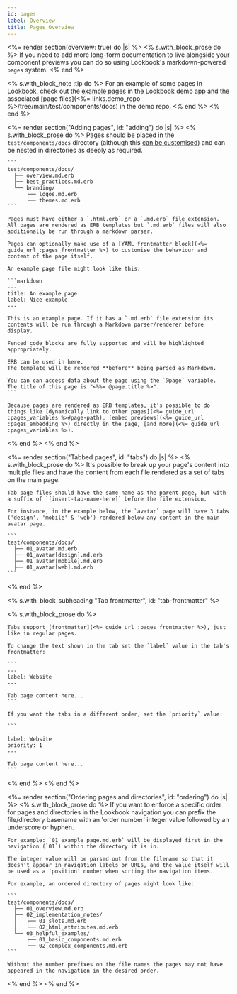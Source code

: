 ```yaml
---
id: pages
label: Overview
title: Pages Overview
---
```


<%= render section(overview: true) do |s| %>
  <% s.with_block_prose do %>
    If you need to add more long-form documentation to live alongside your component previews you can do so using Lookbook's markdown-powered `pages` system.
  <% end %>

  <% s.with_block_note :tip do %>
    For an example of some pages in Lookbook, check out the [example pages](<%= links.demo %>) in the Lookbook demo app and the associated [page files](<%= links.demo_repo %>/tree/main/test/components/docs) in the demo repo.
  <% end %>
<% end %>

<%= render section("Adding pages", id: "adding") do |s| %>
  <% s.with_block_prose do %>
    Pages should be placed in the `test/components/docs` directory (although this [can be customised](/api/config#pages)) and can be nested in directories as deeply as required.

    ```
    test/components/docs/
      ├── overview.md.erb
      ├── best_practices.md.erb
      └── branding/
          ├── logos.md.erb
          └── themes.md.erb
    ```

    Pages must have either a `.html.erb` or a `.md.erb` file extension. All pages are rendered as ERB templates but `.md.erb` files will also additionally be run through a markdown parser.

    Pages can optionally make use of a [YAML frontmatter block](<%= guide_url :pages_frontmatter %>) to customise the behaviour and content of the page itself.

    An example page file might look like this:

    ```markdown
    ---
    title: An example page
    label: Nice example
    ---

    This is an example page. If it has a `.md.erb` file extension its
    contents will be run through a Markdown parser/renderer before display.

    Fenced code blocks are fully supported and will be highlighted appropriately.

    ERB can be used in here.
    The template will be rendered **before** being parsed as Markdown.

    You can can access data about the page using the `@page` variable.
    The title of this page is "<%%= @page.title %>".
    ```

    Because pages are rendered as ERB templates, it's possible to do things like [dynamically link to other pages](<%= guide_url :pages_variables %>#page-path), [embed previews](<%= guide_url :pages_embedding %>) directly in the page, [and more](<%= guide_url :pages_variables %>).
  <% end %>
<% end %>


<%= render section("Tabbed pages", id: "tabs") do |s| %>
  <% s.with_block_prose do %>
    It's possible to break up your page's content into multiple files and have the content from each file rendered as a set of tabs on the main page.

    Tab page files should have the same name as the parent page, but with a suffix of `[insert-tab-name-here]` before the file extension.

    For instance, in the example below, the `avatar` page will have 3 tabs ('design', 'mobile' & 'web') rendered below any content in the main avatar page.

    ```
    test/components/docs/
      ├── 01_avatar.md.erb
      ├── 01_avatar[design].md.erb
      ├── 01_avatar[mobile].md.erb
      ├── 01_avatar[web].md.erb
    ```
  <% end %>

  <% s.with_block_subheading "Tab frontmatter", id: "tab-frontmatter" %>
  
  <% s.with_block_prose do %>
    
    Tabs support [frontmatter](<%= guide_url :pages_frontmatter %>), just like in regular pages.

    To change the text shown in the tab set the `label` value in the tab's frontmatter:

    ```
    ---
    label: Website
    ---

    Tab page content here...
    ```

    If you want the tabs in a different order, set the `priority` value:

    ```
    ---
    label: Website
    priority: 1
    ---

    Tab page content here...
    ```
  <% end %>
<% end %>

<%= render section("Ordering pages and directories", id: "ordering") do |s| %>
  <% s.with_block_prose do %>
    If you want to enforce a specific order for pages and directories in the Lookbook navigation you can prefix the file/directory basename with an 'order number' integer value followed by an underscore or hyphen.

    For example: `01_example_page.md.erb` will be displayed first in the navigation (`01`) within the directory it is in.

    The integer value will be parsed out from the filename so that it doesn't appear in navigation labels or URLs, and the value itself will be used as a 'position' number when sorting the navigation items.

    For example, an ordered directory of pages might look like:

    ```
    test/components/docs/
      ├── 01_overview.md.erb
      ├── 02_implementation_notes/
      │   ├── 01_slots.md.erb
      │   └── 02_html_attributes.md.erb
      └── 03_helpful_examples/
          ├── 01_basic_components.md.erb
          └── 02_complex_components.md.erb
    ```

    Without the number prefixes on the file names the pages may not have appeared in the navigation in the desired order.
  <% end %>
<% end %>
